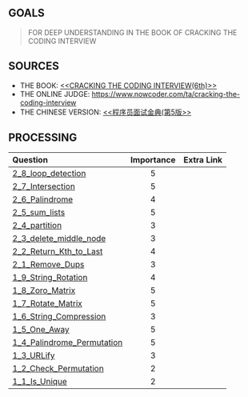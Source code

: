 ## GOALS
> FOR DEEP UNDERSTANDING IN THE BOOK OF CRACKING THE CODING INTERVIEW
     
## SOURCES
- THE BOOK: [<<CRACKING THE CODING INTERVIEW(6th)>>](http://www.crackingthecodinginterview.com/)
- THE ONLINE JUDGE: https://www.nowcoder.com/ta/cracking-the-coding-interview
- THE CHINESE VERSION: [<<程序员面试金典(第5版>>](https://book.douban.com/subject/25753386/)

## PROCESSING
| Question | Importance | Extra Link |
| :--- |:----: | :---: |
|[2_8_loop_detection](./src/2_8_loop_detection.cpp) | 5 | |
|[2_7_Intersection](./src/2_7_Intersection.cpp)|5| |
|[2_6_Palindrome](./src/2_6_Palindrome.cpp)| 4 | |
|[2_5_sum_lists](./src/2_5_sum_lists.cpp)|5| |
|[2_4_partition](./src/2_4_partition.cpp)|3| |
|[2_3_delete_middle_node](./src/2_3_delete_middle_node.cpp)|3||
|[2_2_Return_Kth_to_Last](./src/2_2_Return_Kth_to_Last.cpp)|4||
|[2_1_Remove_Dups](./src/2_1_Remove_Dups.cpp)|3||
|[1_9_String_Rotation](./src/1_9_String_Rotation.cpp)|4||
|[1_8_Zoro_Matrix](./src/1_8_Zoro_Matrix.cpp)|5||
|[1_7_Rotate_Matrix](./src/1_7_Rotate_Matrix.cpp)|5||
|[1_6_String_Compression](./src/1_6_String_Compression)|3||
|[1_5_One_Away](./src/1_5_One_Away.cpp)|5||
|[1_4_Palindrome_Permutation](./src/1_4_Palindrome_Permutation.cpp)|5||
|[1_3_URLify](1_3_URLify.cpp)|3||
|[1_2_Check_Permutation](1_2_Check_Permutation.cpp)|2||
|[1_1_Is_Unique](./src/1_1_Is_Unique.cpp)|2||
